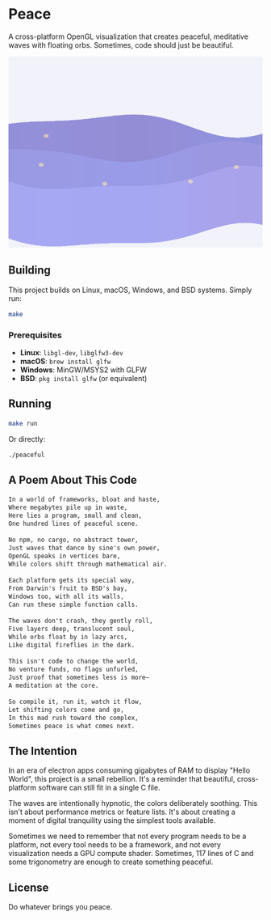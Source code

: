 # Peace

A cross-platform OpenGL visualization that creates peaceful, meditative waves with floating orbs. Sometimes, code should just be beautiful.

![Peaceful Waves](peaceful_snapshot.png)

## Building

This project builds on Linux, macOS, Windows, and BSD systems. Simply run:

```bash
make
```

### Prerequisites

- **Linux**: `libgl-dev`, `libglfw3-dev`
- **macOS**: `brew install glfw`
- **Windows**: MinGW/MSYS2 with GLFW
- **BSD**: `pkg install glfw` (or equivalent)

## Running

```bash
make run
```

Or directly:
```bash
./peaceful
```

## A Poem About This Code

```
In a world of frameworks, bloat and haste,
Where megabytes pile up in waste,
Here lies a program, small and clean,
One hundred lines of peaceful scene.

No npm, no cargo, no abstract tower,
Just waves that dance by sine's own power,
OpenGL speaks in vertices bare,
While colors shift through mathematical air.

Each platform gets its special way,
From Darwin's fruit to BSD's bay,
Windows too, with all its walls,
Can run these simple function calls.

The waves don't crash, they gently roll,
Five layers deep, translucent soul,
While orbs float by in lazy arcs,
Like digital fireflies in the dark.

This isn't code to change the world,
No venture funds, no flags unfurled,
Just proof that sometimes less is more—
A meditation at the core.

So compile it, run it, watch it flow,
Let shifting colors come and go,
In this mad rush toward the complex,
Sometimes peace is what comes next.
```

## The Intention

In an era of electron apps consuming gigabytes of RAM to display "Hello World", this project is a small rebellion. It's a reminder that beautiful, cross-platform software can still fit in a single C file.

The waves are intentionally hypnotic, the colors deliberately soothing. This isn't about performance metrics or feature lists. It's about creating a moment of digital tranquility using the simplest tools available.

Sometimes we need to remember that not every program needs to be a platform, not every tool needs to be a framework, and not every visualization needs a GPU compute shader. Sometimes, 117 lines of C and some trigonometry are enough to create something peaceful.

## License

Do whatever brings you peace.
